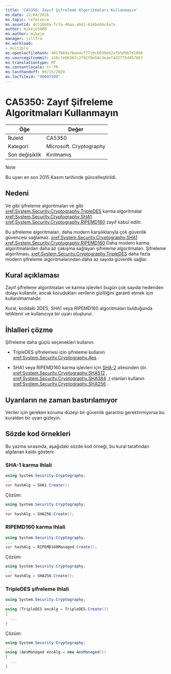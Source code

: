 ```yaml
---
title: 'CA5350: Zayıf Şifreleme Algoritmaları Kullanmayın'
ms.date: 11/04/2016
ms.topic: reference
ms.assetid: 4c51bb8a-fcfa-46aa-ab61-634be84c4a7a
author: mikejo5000
ms.author: mikejo
manager: jillfra
ms.workload:
- multiple
ms.openlocfilehash: 4017869a78ee4cf77c0cb039eb2afb5d9b7d1866
ms.sourcegitcommit: a18c7e9b367c2f92f6e54c3eaef442775d457667
ms.translationtype: MT
ms.contentlocale: tr-TR
ms.lasthandoff: 09/15/2020
ms.locfileid: "90097599"
---
```

# <a name="ca5350-do-not-use-weak-cryptographic-algorithms"></a>CA5350: Zayıf Şifreleme Algoritmaları Kullanmayın

|Öğe|Değer|
|-|-|
|RuleId|CA5350|
|Kategori|Microsoft. Cryptography|
|Son değişiklik|Kırılmamış|

> [!NOTE]
> Bu uyarı en son 2015 Kasım tarihinde güncelleştirildi.

## <a name="cause"></a>Nedeni

Ve gibi şifreleme algoritmaları ve gibi <xref:System.Security.Cryptography.TripleDES> karma algoritmalar <xref:System.Security.Cryptography.SHA1> <xref:System.Security.Cryptography.RIPEMD160> zayıf kabul edilir.

Bu şifreleme algoritmaları, daha modern karşılıklarıyla çok güvenlik güvencesi sağlamaz. <xref:System.Security.Cryptography.SHA1> <xref:System.Security.Cryptography.RIPEMD160> Daha modern karma algoritmalardan daha az çakışma sağlayan şifreleme algoritmaları. Şifreleme algoritması, <xref:System.Security.Cryptography.TripleDES> daha fazla modern şifreleme algoritmalarından daha az sayıda güvenlik sağlar.

## <a name="rule-description"></a>Kural açıklaması

Zayıf şifreleme algoritmaları ve karma işlevleri bugün çok sayıda nedenden dolayı kullanılır, ancak korudukları verilerin gizliliğini garanti etmek için kullanılmamalıdır.

Kural, koddaki 3DES, SHA1 veya RIPEMD160 algoritmaları bulduğunda tetiklenir ve kullanıcıya bir uyarı oluşturur.

## <a name="how-to-fix-violations"></a>İhlalleri çözme

Şifreleme daha güçlü seçenekleri kullanın:

- TripleDES şifrelemesi için şifreleme kullanın <xref:System.Security.Cryptography.Aes> .

- SHA1 veya RIPEMD160 karma işlevleri için [SHA-2](/windows/desktop/SecCrypto/hash-and-signature-algorithms) ailesinden (ör. <xref:System.Security.Cryptography.SHA512> , <xref:System.Security.Cryptography.SHA384> ,) olanları kullanın <xref:System.Security.Cryptography.SHA256> .

## <a name="when-to-suppress-warnings"></a>Uyarıların ne zaman bastırılamıyor

Veriler için gereken koruma düzeyi bir güvenlik garantisi gerektirmiyorsa bu kuraldan bir uyarı gizleyin.

## <a name="pseudo-code-examples"></a>Sözde kod örnekleri

Bu yazma sırasında, aşağıdaki sözde kod örneği, bu kural tarafından algılanan kalıbı gösterir.

### <a name="sha-1-hashing-violation"></a>SHA-1 karma Ihlali

```csharp
using System.Security.Cryptography;
...
var hashAlg = SHA1.Create();
```

Çözüm:

```csharp
using System.Security.Cryptography;
...
var hashAlg = SHA256.Create();
```

### <a name="ripemd160-hashing-violation"></a>RIPEMD160 karma Ihlali

```csharp
using System.Security.Cryptography;
...
var hashAlg = RIPEMD160Managed.Create();
```

Çözüm:

```csharp
using System.Security.Cryptography;
...
var hashAlg = SHA256.Create();
```

### <a name="tripledes-encryption-violation"></a>TripleDES şifreleme Ihlali

```csharp
using System.Security.Cryptography;
...
using (TripleDES encAlg = TripleDES.Create())
{
  ...
}
```

Çözüm:

```csharp
using System.Security.Cryptography;
...
using (AesManaged encAlg = new AesManaged())
{
  ...
}
```
